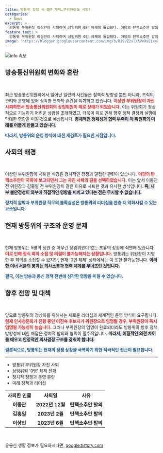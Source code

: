 ```yaml
---
title: 방통위 정쟁 속 0인 체제…부위원장도 사퇴!
categories:
  - News
excerpt: >
  방통위 부위원장 이상인이 사퇴하며 상임위원 0인 체제에 돌입했다. 야당의 탄핵소추안 발의가 불러온 이번 사태, 방통위의 불능 상태와 정치적 갈등이 격화되고 있다. 이로 인한 혼란은 계속될 것으로 보인다.
feature_text: >
  방통위 부위원장 이상인이 사퇴하며 상임위원 0인 체제에 돌입했다. 야당의 탄핵소추안 발의가 불러온 이번 사태, 방통위의 불능 상태와 정치적 갈등이 격화되고 있다. 이로 인한 혼란은 계속될 것으로 보인다.
image: 'https://blogger.googleusercontent.com/img/b/R29vZ2xl/AVvXsEixyZcFfHzMRdzZMjFBmAUKJYCLCGyLL1o632UiGVXcaFdKo_bkvkuCioo0uUKlGfBVcT3P84aROyZIXSBEx3Aw5nCQ3pTgDom1WDC4m8eifvWiAmWEEVb4x6G_l8C0QH225ldMjyaFvpxGEBGNO37VmDTDMHGhJPq73UglMfDca1-0aw/s1600/blogspot.png'
---
```


<p><img src="https://blogger.googleusercontent.com/img/b/R29vZ2xl/AVvXsEixyZcFfHzMRdzZMjFBmAUKJYCLCGyLL1o632UiGVXcaFdKo_bkvkuCioo0uUKlGfBVcT3P84aROyZIXSBEx3Aw5nCQ3pTgDom1WDC4m8eifvWiAmWEEVb4x6G_l8C0QH225ldMjyaFvpxGEBGNO37VmDTDMHGhJPq73UglMfDca1-0aw/s1600/blogspot.png" alt="info 속보" /></p>

<h2 data-ke-size="size26">방송통신위원회 변화와 혼란</h2>

<p data-ke-size="size16">&nbsp;</p>

<p data-ke-size="size16">최근 방송통신위원회에서 일어난 일련의 사건들은 정책적 방향성 뿐만 아니라, 조직의 관리와 운영에 있어 심각한 변화와 혼란을 야기하고 있습니다. <b><span style="color: #ee2323;">이상인 부위원장이 자진 사퇴하면서 방송통신위원회의 상임위원이 제로 상태가 되었습니다.</span></b> 이는 위원회가 정상적으로 기능하기 어려운 상황을 초래하였고, 더욱이 이로 인해 향후 정책 결정과 실행에 막대한 영향을 미칠 것으로 예상됩니다. <b><span style="background-color: #21538527;">총체적인 정체성과 협력 부족이 이 위원회의 미래를 어둡게 만들고 있습니다.</span></b> 

<b><span style="color: #1a5490;">따라서, 방통위의 운영 방식에 대한 재검토가 필요한 시점입니다.</span></b></p>

<h2 data-ke-size="size26">사퇴의 배경</h2>

<p data-ke-size="size16">&nbsp;</p>

<p data-ke-size="size16">이상인 부위원장이 사퇴한 배경은 정치적인 정쟁과 밀접한 관련이 있습니다. <b><span style="color: #ee2323;">야당의 탄핵소추안이 국회에 보고되면서 그는 자진 사퇴의 길을 선택하였습니다.</span></b> 이는 앞서 이동관 전 위원장과 김홍일 전 부위원장이 같은 이유로 사퇴한 것과 유사한 방식입니다. <b><span style="background-color: #21538527;">즉, 내부 불안정성이 외부에 직접적인 영향을 미치고 있다는 점은 무시할 수 없습니다.</span></b> 

<b><span style="color: #1a5490;">정치적 압박과 부위원장 직무의 불확실성은 방통위의 리더십을 한층 더 약화시킬 수 있는 요소입니다.</span></b></p>

<h2 data-ke-size="size26">현재 방통위의 구조와 운영 문제</h2>

<p data-ke-size="size16">&nbsp;</p>

<p data-ke-size="size16">현재 방통위는 5명의 정원 중 아무런 상임위원이 없는 초유의 상황에 직면해 있습니다. <b><span style="color: #ee2323;">이로 인해 정식 회의 소집 및 의결이 불가능해지는 상황입니다.</span></b> 방통위는 위원장이 지명한 후 회의를 소집할 수 있지만, 현재 '0인 체제' 상태에서는 이 또한 불가능합니다. <b><span style="background-color: #21538527;">이러한 이너 서클의 붕괴는 의사소통과 협력 체계를 무너뜨린 것입니다.</span></b> 

<b><span style="color: #1a5490;">결국, 이는 방송과 통신 정책 전반에 심각한 영향을 미칠 수 있습니다.</span></b></p>

<h2 data-ke-size="size26">향후 전망 및 대책</h2>

<p data-ke-size="size16">&nbsp;</p>

<p data-ke-size="size16">앞으로 방통위의 정상화를 위해서는 새로운 리더십과 체계적인 운영 방식이 요구됩니다. <b><span style="color: #ee2323;">현재 인사청문회가 진행 중인 이진숙 후보자가 위원장으로 임명될 경우, 부위원장이 즉시 임명될 가능성이 높습니다.</span></b> 그러나 부위원장의 임명이 완료되더라도 방통위의 향후 정책 방향성에 대한 해답은 정치적 합의와 협력이 필수적입니다. <b><span style="background-color: #21538527;">따라서, 이질적인 의견 차이를 메우고 안정적인 의사결정 구조를 갖춰야 합니다.</span></b> 

<b><span style="color: #1a5490;">결론적으로, 방통위는 현재의 정쟁 상황을 극복하기 위한 적극적인 접근이 필요합니다.</span></b></p>

<hr/>

<ul>
  <li>방통위 부위원장 자진 사퇴</li>
  <li>상임위원 '0명' 체제 전개</li>
  <li>정치적 정쟁과 운영 혼란</li>
  <li>미래 정책과 리더십</li>
</ul>

<table style="width: 100%; border-collapse: collapse;">
  <tr>
    <td style="text-align: center; height: 17px;"><b>사퇴한 인물</b></td>
    <td style="text-align: center; height: 17px;"><b>사퇴일</b></td>
    <td style="text-align: center; height: 17px;"><b>사유</b></td>
  </tr>
  <tr>
    <td style="text-align: center; height: 17px;"><b>이동관</b></td>
    <td style="text-align: center; height: 17px;"><b>2022년 12월</b></td>
    <td style="text-align: center; height: 17px;"><b>탄핵소추안 발의</b></td>
  </tr>
  <tr>
    <td style="text-align: center; height: 17px;"><b>김홍일</b></td>
    <td style="text-align: center; height: 17px;"><b>2023년 2월</b></td>
    <td style="text-align: center; height: 17px;"><b>탄핵소추안 발의</b></td>
  </tr>
  <tr>
    <td style="text-align: center; height: 17px;"><b>이상인</b></td>
    <td style="text-align: center; height: 17px;"><b>2023년 6월</b></td>
    <td style="text-align: center; height: 17px;"><b>탄핵소추안 발의</b></td>
  </tr>
</table>

<p data-ke-size="size16">&nbsp;</p>
유용한 생활 정보가 필요하시다면, <a href="https://qoogle.tistory.com" rel="dofollow">qoogle.tistory.com</a>


